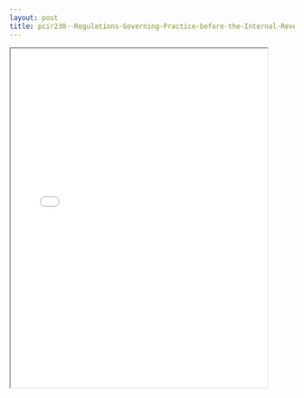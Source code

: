 ```yaml
---
layout: post
title: pcir230--Regulations-Governing-Practice-before-the-Internal-Revenue-Service
---
```


<div class="pdf-container">
<iframe src="/ea/_pdf-2-md/pcir230--Regulations-Governing-Practice-before-the-Internal-Revenue-Service.pdf" height="600" width="90%" allowFullScreen="true"></iframe>
</div>

